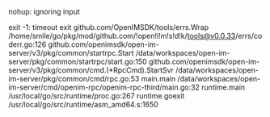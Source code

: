 nohup: ignoring input


exit -1: 
timeout exit
github.com/OpenIMSDK/tools/errs.Wrap
	/home/smile/go/pkg/mod/github.com/!open!i!m!s!d!k/tools@v0.0.33/errs/coderr.go:126
github.com/openimsdk/open-im-server/v3/pkg/common/startrpc.Start
	/data/workspaces/open-im-server/pkg/common/startrpc/start.go:150
github.com/openimsdk/open-im-server/v3/pkg/common/cmd.(*RpcCmd).StartSvr
	/data/workspaces/open-im-server/pkg/common/cmd/rpc.go:53
main.main
	/data/workspaces/open-im-server/cmd/openim-rpc/openim-rpc-third/main.go:32
runtime.main
	/usr/local/go/src/runtime/proc.go:267
runtime.goexit
	/usr/local/go/src/runtime/asm_amd64.s:1650

